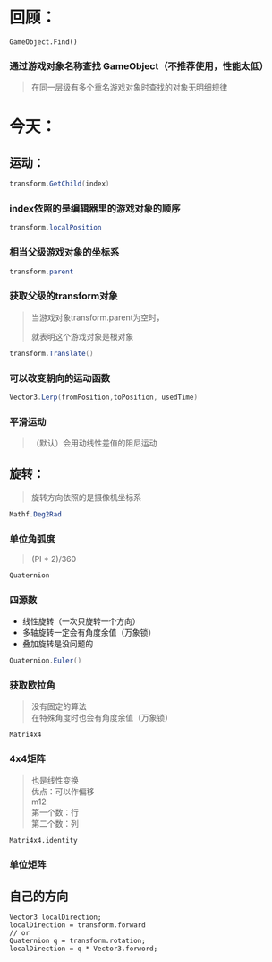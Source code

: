 回顾：
===============================
```Csharp
GameObject.Find()
```

### 通过游戏对象名称查找 GameObject（不推荐使用，性能太低）
>在同一层级有多个重名游戏对象时查找的对象无明细规律

今天：
===============================

运动：
-------------------------------

```csharp
transform.GetChild(index)
```
### index依照的是编辑器里的游戏对象的顺序

```csharp
transform.localPosition
```
### 相当父级游戏对象的坐标系

```csharp
transform.parent
```

### 获取父级的transform对象
>当游戏对象transform.parent为空时，
>
>就表明这个游戏对象是根对象	

```csharp
transform.Translate()
```
### 可以改变朝向的运动函数

```csharp
Vector3.Lerp(fromPosition,toPosition, usedTime)
```

### 平滑运动<br/>
>（默认）会用动线性差值的阻尼运动

旋转：
------------------------------
>旋转方向依照的是摄像机坐标系

```csharp
Mathf.Deg2Rad
```
### 单位角弧度
> (PI * 2)/360


```csharp
Quaternion 
```
### 四源数
* 线性旋转（一次只旋转一个方向）
* 多轴旋转一定会有角度余值（万象锁）
* 叠加旋转是没问题的

```csharp
Quaternion.Euler()
```
### 获取欧拉角
>没有固定的算法<br/>
>在特殊角度时也会有角度余值（万象锁）

```C-sharp
Matri4x4
```
### 4x4矩阵
>也是线性变换<br/>
>优点：可以作偏移<br/>
> m12<br/>
>第一个数：行<br/>
>第二个数：列<br/>

```C-sharp
Matri4x4.identity
```
### 单位矩阵

自己的方向
---------------
```C-sharp
Vector3 localDirection;
localDirection = transform.forward
// or
Quaternion q = transform.rotation;
localDirection = q * Vector3.forword;
```






	
	
	
	
	
	

	




	

	


	
	
